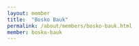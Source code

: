 ```yaml
---
layout: member
title:  "Bosko Bauk"
permalink: /about/members/bosko-bauk.html
member: bosko-bauk
---
```

